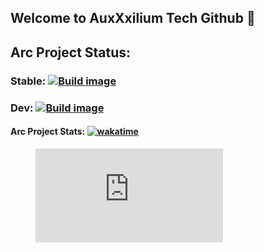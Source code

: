 ## Welcome to AuxXxilium Tech Github 👋

## Arc Project Status:
### Stable: [![Build image](https://github.com/AuxXxilium/arc/actions/workflows/main.yml/badge.svg)](https://github.com/AuxXxilium/arc/actions/workflows/main.yml)
### Dev: [![Build image](https://github.com/AuxXxilium/arc/actions/workflows/main.yml/badge.svg?branch=dev)](https://github.com/AuxXxilium/arc/actions/workflows/main.yml)

#### Arc Project Stats: [![wakatime](https://wakatime.com/badge/user/faedcb8b-e7cf-4ef4-8c9f-d24d6b2de49c/project/c68fca05-680c-4fcf-a149-bd707089111b.svg)](https://wakatime.com/badge/user/faedcb8b-e7cf-4ef4-8c9f-d24d6b2de49c/project/c68fca05-680c-4fcf-a149-bd707089111b)

<figure><embed src="https://wakatime.com/share/@faedcb8b-e7cf-4ef4-8c9f-d24d6b2de49c/3804150a-243f-4365-b03b-aa035b5352f2.svg"></embed></figure>

<!--
**AuxXxilium/AuxXxilium** is a ✨ _special_ ✨ repository because its `README.md` (this file) appears on your GitHub profile.

Here are some ideas to get you started:

- 🔭 I’m currently working on ...
- 🌱 I’m currently learning ...
- 👯 I’m looking to collaborate on ...
- 🤔 I’m looking for help with ...
- 💬 Ask me about ...
- 📫 How to reach me: ...
- 😄 Pronouns: ...
- ⚡ Fun fact: ...
-->
